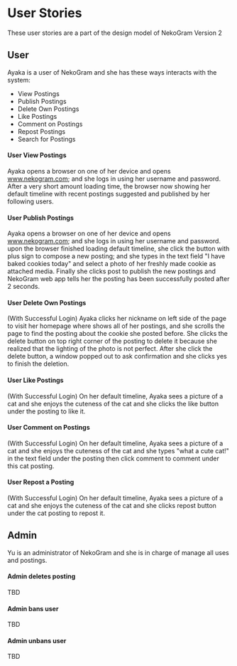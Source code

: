 # User Stories

These user stories are a part of the design model of NekoGram Version 2

## User
Ayaka is a user of NekoGram and she has these ways interacts with the system:
* View Postings
* Publish Postings
* Delete Own Postings
* Like Postings
* Comment on Postings
* Repost Postings
* Search for Postings

#### User View Postings
Ayaka opens a browser on one of her device and opens www.nekogram.com; and she logs in using her username and password. After a very short amount loading time, the browser now showing her default timeline with recent postings suggested and published by her following users.

#### User Publish Postings
Ayaka opens a browser on one of her device and opens www.nekogram.com; and she logs in using her username and password. upon the browser finished loading default timeline, she click the button with plus sign to compose a new posting; and she types in the text field "I have baked cookies today" and select a photo of her freshly made cookie as attached media. Finally she clicks post to publish the new postings and NekoGram web app tells her the posting has been successfully posted after 2 seconds.

#### User Delete Own Postings
(With Successful Login)
Ayaka clicks her nickname on left side of the page to visit her homepage where shows all of her postings, and she scrolls the page to find the posting about the cookie she posted before. She clicks the delete button on top right corner of the posting to delete it because she realized that the lighting of the photo is not perfect. After she click the delete button, a window popped out to ask confirmation and she clicks yes to finish the deletion.

#### User Like Postings
(With Successful Login)
On her default timeline, Ayaka sees a picture of a cat and she enjoys the cuteness of the cat and she clicks the like button under the posting to like it.

#### User Comment on Postings
(With Successful Login)
On her default timeline, Ayaka sees a picture of a cat and she enjoys the cuteness of the cat and she types "what a cute cat!" in the text field under the posting then click comment to comment under this cat posting.

#### User Repost a Posting
(With Successful Login)
On her default timeline, Ayaka sees a picture of a cat and she enjoys the cuteness of the cat and she clicks repost button under the cat posting to repost it.


## Admin
Yu is an administrator of NekoGram and she is in charge of manage all uses and postings.

#### Admin deletes posting
TBD
#### Admin bans user
TBD
#### Admin unbans user
TBD
